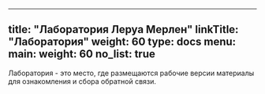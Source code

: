

---
title: "Лаборатория Леруа Мерлен"
linkTitle: "Лаборатория"
weight: 60
type: docs
menu:
  main:
    weight: 60
no_list: true
---

Лаборатория - это место, где размещаются рабочие версии материалы для ознакомления и сбора обратной связи. 

